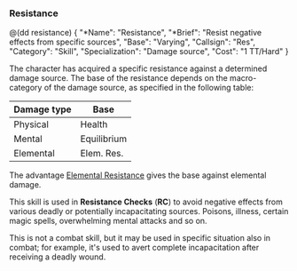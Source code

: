 ### Resistance

@(dd resistance)
{ 
  "*Name": "Resistance",
  "*Brief": "Resist negative effects from specific sources",
  "Base": "Varying",
  "Callsign": "Res",
  "Category": "Skill",
  "Specialization": "Damage source",
  "Cost": "1 TT/Hard"
}

The character has acquired a specific resistance against
a determined damage source. The base of the resistance
depends on the macro-category of the damage source,
as specified in the following table:

| Damage type | Base        |
|-------------|-------------|
| Physical    | Health      |
| Mental      | Equilibrium |
| Elemental   | Elem. Res.  |

The advantage [Elemental Resistance](#elemental-resitance) gives
the base against elemental damage.

This skill is used in **Resistance Checks** (**RC**) to avoid negative
effects from various deadly or potentially incapacitating sources.
Poisons, illness, certain magic spells, overwhelming mental attacks
and so on.

This is not a combat skill, but it may be used in specific situation
also in combat; for example, it's used to avert complete incapacitation
after receiving a deadly wound.

